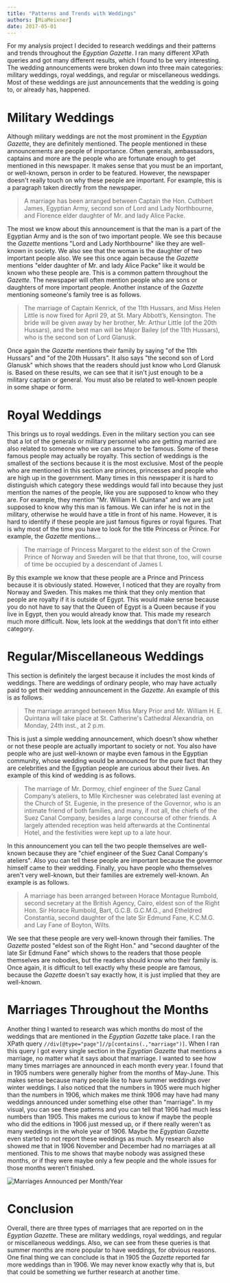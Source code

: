 ```yaml
---
title: "Patterns and Trends with Weddings"
authors: [MiaMeixner]
date: 2017-05-01
---
```

For my analysis project I decided to research weddings and their patterns and trends throughout the *Egyptian Gazette*. I ran many different XPath queries and got many different results, which I found to be very interesting. The wedding announcements were broken down into three main categories: military weddings, royal weddings, and regular or miscellaneous weddings. Most of these weddings are just announcements that the wedding is going to, or already has, happened.

# Military Weddings
Although military weddings are not the most prominent in the *Egyptian Gazette*, they are definitely mentioned. The people mentioned in these announcements are people of importance. Often generals, ambassadors, captains and more are the people who are fortunate enough to get mentioned in this newspaper. It makes sense that you must be an important, or well-known, person in order to be featured. However, the newspaper doesn't really touch on why these people are important. For example, this is a paragraph taken directly from the newspaper.

> A marriage has been arranged between Captain the Hon. Cuthbert James, Egyptian Army, second son of Lord and Lady Northbourne, and Florence elder daughter of Mr. and lady Alice Packe.

The most we know about this announcement is that the man is a part of the Egyptian Army and is the son of two important people. We see this because the *Gazette* mentions "Lord and Lady Northbourne" like they are well-known in society. We also see that the woman is the daughter of two important people also. We see this once again because the *Gazette* mentions "elder daughter of Mr. and lady Alice Packe" like it would be known who these people are. This is a common pattern throughout the *Gazette*. The newspaper will often mention people who are sons or daughters of more important people. Another instance of the *Gazette* mentioning someone's family tree is as follows.

> The marriage of Captain Kenrick, of the 11th Hussars, and Miss Helen Little is now fixed for April 29, at St. Mary Abbott’s, Kensington. The bride will be given away by her brother, Mr. Arthur Little (of the 20th Hussars), and the best man will be Major Bailey (of the 11th Hussars), who is the second son of Lord Glanusk.

Once again the *Gazette* mentions their family by saying "of the 11th Hussars" and "of the 20th Hussars". It also says "the second son of Lord Glanusk" which shows that the readers should just know who Lord Glanusk is. Based on these results, we can see that it isn't just enough to be a military captain or general. You must also be related to well-known people in some shape or form.

# Royal Weddings
This brings us to royal weddings. Even in the military section you can see that a lot of the generals or military personnel who are getting married are also related to someone who we can assume to be famous. Some of these famous people may actually be royalty. This section of weddings is the smallest of the sections because it is the most exclusive. Most of the people who are mentioned in this section are princes, princesses and people who are high up in the government. Many times in this newspaper it is hard to distinguish which category these weddings would fall into because they just mention the names of the people, like you are supposed to know who they are. For example, they mention "Mr. William H. Quintana" and we are just supposed to know why this man is famous. We can infer he is not in the military, otherwise he would have a title in front of his name. However, it is hard to identify if these people are just famous figures or royal figures. That is why most of the time you have to look for the title Princess or Prince. For example, the *Gazette* mentions...

>The marriage of Princess Margaret to the eldest son of the Crown Prince of Norway and Sweden will be that that throne, too, will course of time be occupied by a descendant of James I.

By this example we know that these people are a Prince and Princess because it is obviously stated. However, I noticed that they are royalty from Norway and Sweden. This makes me think that they only mention that people are royalty if it is outside of Egypt. This would make sense because you do not have to say that the Queen of Egypt is a Queen because if you live in Egypt, then you would already know that. This made my research much more difficult. Now, lets look at the weddings that don't fit into either category.

# Regular/Miscellaneous Weddings
This section is definitely the largest because it includes the most kinds of weddings. There are weddings of ordinary people, who may have actually paid to get their wedding announcement in the *Gazette*. An example of this is as follows.

>The marriage arranged between Miss Mary Prior and Mr. William H. E. Quintana will take place at St. Catherine's Cathedral Alexandria, on Monday, 24th inst., at 2 p.m.

This is just a simple wedding announcement, which doesn't show whether or not these people are actually important to society or not. You also have people who are just well-known or maybe even famous in the Egyptian community, whose wedding would be announced for the pure fact that they are celebrities and the Egyptian people are curious about their lives. An example of this kind of wedding is as follows.

>The marriage of Mr. Dormoy, chief engineer of the Suez Canal Company’s ateliers, to Mlle Kirchesner was celebrated last evening at the Church of St. Eugenie, in the presence of the Governor, who is an intimate friend of both families, and many, if not all, the chiefs of the Suez Canal Company, besides a large concourse of other friends. A largely attended reception was held afterwards at the Continental Hotel, and the festivities were kept up to a late hour.

In this announcement you can tell the two people themselves are well-known because they are "chief engineer of the Suez Canal Company's ateliers". Also you can tell these people are important because the governor himself came to their wedding. Finally, you have people who themselves aren't very well-known, but their families are extremely well-known. An example is as follows.

>A marriage has been arranged between Horace Montague Rumbold, second secretary at the British Agency, Cairo, eldest son of the Right Hon. Sir Horace Rumbold, Bart, G.C.B. G.C.M.G., and Etheldred Constantia, second daughter of the late Sir Edmund Fane, K.C.M.G. and Lay Fane of Boyton, Wilts.

We see that these people are very well-known through their families. The *Gazette* posted "eldest son of the Right Hon." and "second daughter of the late Sir Edmund Fane" which shows to the readers that those people themselves are nobodies, but the readers should know who their family is. Once again, it is difficult to tell exactly why these people are famous, because the *Gazette* doesn't say exactly how, it is just implied that they are well-known.

# Marriages Throughout the Months
Another thing I wanted to research was which months do most of the weddings that are mentioned in the *Egyptian Gazette* take place. I ran the XPath query `//div[@type="page"]//p[contains(.,"marriage")]`. When I ran this query I got every single section in the *Egyptian Gazette* that mentions a marriage, no matter what it says about that marriage. I wanted to see how many times marriages are announced in each month every year. I found that in 1905 numbers were generally higher from the months of May-June. This makes sense because many people like to have summer weddings over winter weddings. I also noticed that the numbers in 1905 were much higher than the numbers in 1906, which makes me think 1906 may have had many weddings announced under something else other than "marriage". In my visual, you can see these patterns and you can tell that 1906 had much less numbers than 1905. This makes me curious to know if maybe the people who did the editions in 1906 just messed up, or if there really weren't as many weddings in the whole year of 1906. Maybe the *Egyptian Gazette* even started to not report these weddings as much. My research also showed me that in 1906 November and December had no marriages at all mentioned. This to me shows that maybe nobody was assigned these months, or if they were maybe only a few people and the whole issues for those months weren't finished.

![Marriages Announced per Month/Year](MarriagesAnnouncePerMonth-Year.png)

# Conclusion
Overall, there are three types of marriages that are reported on in the *Egyptian Gazette*. These are military weddings, royal weddings, and regular or miscellaneous weddings. Also, we can see from these queries is that summer months are more popular to have weddings, for obvious reasons. One final thing we can conclude is that in 1905 the *Gazette* reported far more weddings than in 1906. We may never know exactly why that is, but that could be something we further research at another time.
